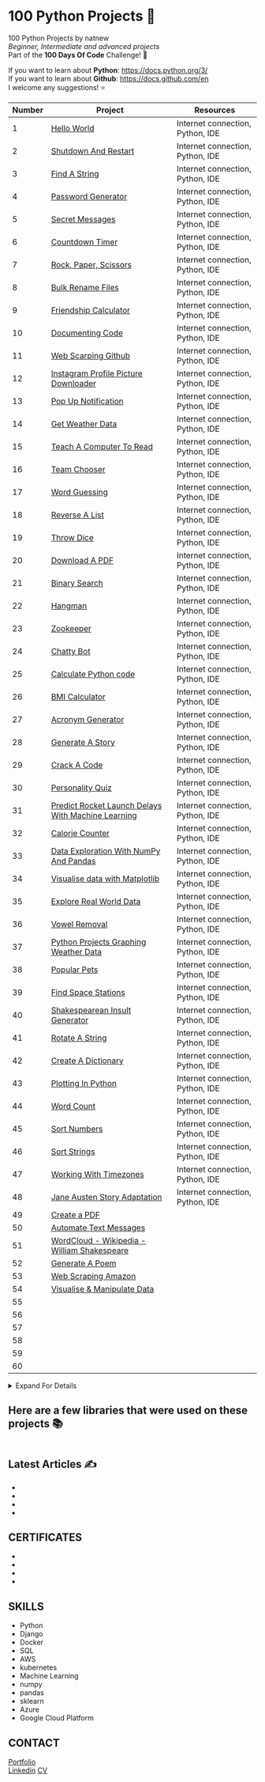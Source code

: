 # 100 Python Projects 🐍
100 Python Projects by natnew<br>
*Beginner, Intermediate and advanced projects*<br>
Part of the **100 Days Of Code** Challenge! 🙂

If you want to learn about **Python**: https://docs.python.org/3/ <br>
If you want to learn about **Github**: https://docs.github.com/en <br>
I welcome any suggestions! ⭐ <br>

Number | Project      | Resources
------ | ------------- |-------------------------------
1 | [Hello World](https://github.com/natnew/Python-Project-Hello-World) |Internet connection, Python, IDE
2 | [Shutdown And Restart](https://github.com/natnew/Python-Project-Shutdown-and-Restart-Computer) |Internet connection, Python, IDE
3 | [Find A String](https://github.com/natnew/Python-Projects-Find-a-file-using-a-string) |Internet connection, Python, IDE
4 | [Password Generator](https://github.com/natnew/Python-Projects-Password-Generator) |Internet connection, Python, IDE
5 | [Secret Messages](https://github.com/natnew/Python-Projects-Secret-Message/blob/main/README.md)|Internet connection, Python, IDE
6 | [Countdown Timer](https://github.com/natnew/Python-Projects-Countdown-Timer)|Internet connection, Python, IDE
7 | [Rock, Paper, Scissors](https://github.com/natnew/Python-Projects-Rock-Paper-Scissors)|Internet connection, Python, IDE
8 | [Bulk Rename Files](https://github.com/natnew/Python-Projects-Bulk-Rename-Files)|Internet connection, Python, IDE
9 | [Friendship Calculator](https://github.com/natnew/Python-Projects-Friendship-Calculator)|Internet connection, Python, IDE
10 | [Documenting Code](https://github.com/natnew/Python-Projects-Documenting-Code)|Internet connection, Python, IDE
11 | [Web Scarping Github](https://github.com/natnew/Python-Projects-Web-Scraping-Github)|Internet connection, Python, IDE
12 | [Instagram Profile Picture Downloader](https://github.com/natnew/Python-Projects-Instagram-Profile-Picture-Downloader-)|Internet connection, Python, IDE
13 | [Pop Up Notification](https://github.com/natnew/Python-Projects-Pop-Up-Notification)|Internet connection, Python, IDE
14 | [Get Weather Data](https://github.com/natnew/Python-Projects-Get-Weather-Data)|Internet connection, Python, IDE
15 | [Teach A Computer To Read](https://github.com/natnew/Python-Projects-Teach-A-Computer-To-Raed)|Internet connection, Python, IDE
16 | [Team Chooser](https://github.com/natnew/Python-Projects-Team-Chooser)|Internet connection, Python, IDE
17 | [Word Guessing](https://github.com/natnew/Python-Projects-Word-Guessing-Game)|Internet connection, Python, IDE
18 | [Reverse A List](https://github.com/natnew/Python-Projects-Reverse-A-List)|Internet connection, Python, IDE
19 | [Throw Dice](https://github.com/natnew/Python-Projects-Throw-Dice)|Internet connection, Python, IDE
20 | [Download A PDF](https://github.com/natnew/Python-Projects-Download-A-PDF)|Internet connection, Python, IDE
21 | [Binary Search](https://github.com/natnew/Python-Projects-Binary-Search)|Internet connection, Python, IDE
22 | [Hangman](https://github.com/natnew/Python-Projects-Hangman)|Internet connection, Python, IDE
23 | [Zookeeper](https://github.com/natnew/Python-Projects-Zookeeper)|Internet connection, Python, IDE
24 | [Chatty Bot](https://github.com/natnew/Python-Projects-Chatty-Bot)|Internet connection, Python, IDE
25 | [Calculate Python code](https://github.com/natnew/Python-Projects-Calculate-Python-Code)|Internet connection, Python, IDE
26 | [BMI Calculator](https://github.com/natnew/Python-Projects-BMI-Calculator)|Internet connection, Python, IDE
27 | [Acronym Generator](https://github.com/natnew/Python-Projects-Acronym-Generator)|Internet connection, Python, IDE
28 | [Generate A Story](https://github.com/natnew/Python-Projects-Generate-A-Story/blob/main/README.md)|Internet connection, Python, IDE
29 | [Crack A Code](https://github.com/natnew/Python-Projects-Crack-A-Code)|Internet connection, Python, IDE
30 | [Personality Quiz](https://github.com/natnew/Python-Projects-Personality-Quiz)|Internet connection, Python, IDE
31 | [Predict Rocket Launch Delays With Machine Learning](https://github.com/natnew/Python-Projects-Predict-Rocket-Launch-Delays-With-Machine-Learning)|Internet connection, Python, IDE
32 | [Calorie Counter](https://github.com/natnew/Python-Projects-Calorie-Calculator)|Internet connection, Python, IDE
33 | [Data Exploration With NumPy And Pandas](https://github.com/natnew/Python-Projects-Data-Exploration-With-NumPy-And-Pandas)|Internet connection, Python, IDE
34 | [Visualise data with Matplotlib](https://github.com/natnew/Python-Projects-Visualise-data-with-Matplotlib/blob/main/README.md)|Internet connection, Python, IDE
35 | [Explore Real World Data](https://github.com/natnew/Python-Projects-Explore-Real-World-Data)|Internet connection, Python, IDE
36 | [Vowel Removal](https://github.com/natnew/Python-Projects-Vowel-Removal)|Internet connection, Python, IDE
37 | [Python Projects Graphing Weather Data](https://github.com/natnew/Python-Projects-Graphing-Weather-Data)|Internet connection, Python, IDE
38 | [Popular Pets](https://github.com/natnew/Python-Projects-Popular-Pets/blob/main/README.md)|Internet connection, Python, IDE
39 | [Find Space Stations](https://github.com/natnew/Python-Projects-Find-Space-Stations)|Internet connection, Python, IDE
40 | [Shakespearean Insult Generator]()|Internet connection, Python, IDE
41 | [Rotate A String](https://github.com/natnew/Python-Projects-Rotate-A-String/blob/main/README.md)|Internet connection, Python, IDE
42 | [Create A Dictionary](https://github.com/natnew/Python-Projects-Create-A-Dictionary)|Internet connection, Python, IDE
43 | [Plotting In Python](https://github.com/natnew/Python-Projects-Plotting-In-Python)|Internet connection, Python, IDE
44 | [Word Count](https://github.com/natnew/Python-Projects-Word-Count)|Internet connection, Python, IDE
45 | [Sort Numbers](https://github.com/natnew/Python-Projects-Sort-Numbers)|Internet connection, Python, IDE
46 | [Sort Strings](https://github.com/natnew/Python-Projects-Sort-Strings)|Internet connection, Python, IDE
47 | [Working With Timezones](https://github.com/natnew/Python-Projects-Working-With-Timezones)|Internet connection, Python, IDE
48 | [Jane Austen Story Adaptation](https://github.com/natnew/Python-Projects-Jane-Austen-Story)|Internet connection, Python, IDE
49 | [Create a PDF](https://github.com/natnew/Python-Projects-Create-A-PDF/blob/main/README.md)
50 | [Automate Text Messages](https://github.com/natnew/Python-Projects-Automate-Text-Messages/blob/main/README.md)
51 | [WordCloud - Wikipedia - William Shakespeare](https://github.com/natnew/Python-Projects-Wordcloud---WS/blob/main/README.md)
52 | [Generate A Poem](https://github.com/natnew/Python-Projects-Generate-a-Poem/blob/main/README.md)
53 | [Web Scraping Amazon](https://github.com/natnew/Python-Projects-Web-Scarping-Amazon)
54 | [Visualise & Manipulate Data](https://github.com/natnew/Python-Projects-Visualise-And-Manipulate-Data/blob/main/README.md)
55 | []()
56 | []()
57 | []()
58 | []()
59 | []()
60 | []()

<details>
<summary>Expand For Details</summary>
  <p>This project was created by natnew and contains Python projects from a beginners to advanced level. <br>
    

</details>

## Here are a few libraries that were used on these projects 📚
![]()

## Latest Articles ✍️
 - []()
 - []()
 - []()
 - []()

## CERTIFICATES
 - []()
 - []()
 - []()
 - []()

## SKILLS
- Python
- Django
- Docker
- SQL
- AWS
- kubernetes
- Machine Learning
- numpy
- pandas
- sklearn
- Azure
- Google Cloud Platform

## CONTACT
[Portfolio](https://github.com/natnew/NATASHA-/blob/main/README.md)<BR>
[Linkedin](https://www.linkedin.com/in/natasha-newbold/)
[CV](https://www.linkedin.com/in/natasha-newbold/)
